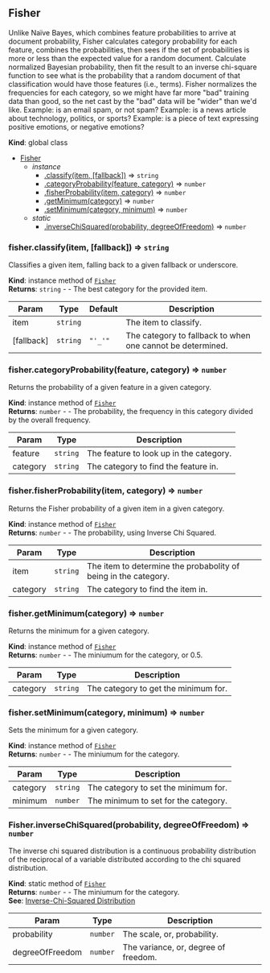 <a name="Fisher"></a>

## Fisher
Unlike Naïve Bayes, which combines feature probabilities to arrive at document probability,
Fisher calculates category probability for each feature, combines the probabilities,
then sees if the set of probabilities is more or less than the expected value for a random document.
Calculate normalized Bayesian probability, then fit the result to an inverse chi-square function
to see what is the probability that a random document of that classification would have those features (i.e., terms).
Fisher normalizes the frequencies for each category, so we might have far more "bad" training data than good,
so the net cast by the "bad" data will be "wider" than we'd like.
Example: is an email spam, or not spam?
Example: is a news article about technology, politics, or sports?
Example: is a piece of text expressing positive emotions, or negative emotions?

**Kind**: global class  

* [Fisher](#Fisher)
    * _instance_
        * [.classify(item, [fallback])](#Fisher+classify) ⇒ <code>string</code>
        * [.categoryProbability(feature, category)](#Fisher+categoryProbability) ⇒ <code>number</code>
        * [.fisherProbability(item, category)](#Fisher+fisherProbability) ⇒ <code>number</code>
        * [.getMinimum(category)](#Fisher+getMinimum) ⇒ <code>number</code>
        * [.setMinimum(category, minimum)](#Fisher+setMinimum) ⇒ <code>number</code>
    * _static_
        * [.inverseChiSquared(probability, degreeOfFreedom)](#Fisher.inverseChiSquared) ⇒ <code>number</code>

<a name="Fisher+classify"></a>

### fisher.classify(item, [fallback]) ⇒ <code>string</code>
Classifies a given item, falling back to a given fallback or underscore.

**Kind**: instance method of [<code>Fisher</code>](#Fisher)  
**Returns**: <code>string</code> - - The best category for the provided item.  

| Param | Type | Default | Description |
| --- | --- | --- | --- |
| item | <code>string</code> |  | The item to classify. |
| [fallback] | <code>string</code> | <code>&quot;&#x27;_&#x27;&quot;</code> | The category to fallback to when one cannot be determined. |

<a name="Fisher+categoryProbability"></a>

### fisher.categoryProbability(feature, category) ⇒ <code>number</code>
Returns the probability of a given feature in a given category.

**Kind**: instance method of [<code>Fisher</code>](#Fisher)  
**Returns**: <code>number</code> - - The probability, the frequency in this category divided by the overall frequency.  

| Param | Type | Description |
| --- | --- | --- |
| feature | <code>string</code> | The feature to look up in the category. |
| category | <code>string</code> | The category to find the feature in. |

<a name="Fisher+fisherProbability"></a>

### fisher.fisherProbability(item, category) ⇒ <code>number</code>
Returns the Fisher probability of a given item in a given category.

**Kind**: instance method of [<code>Fisher</code>](#Fisher)  
**Returns**: <code>number</code> - - The probability, using Inverse Chi Squared.  

| Param | Type | Description |
| --- | --- | --- |
| item | <code>string</code> | The item to determine the probabolity of being in the category. |
| category | <code>string</code> | The category to find the item in. |

<a name="Fisher+getMinimum"></a>

### fisher.getMinimum(category) ⇒ <code>number</code>
Returns the minimum for a given category.

**Kind**: instance method of [<code>Fisher</code>](#Fisher)  
**Returns**: <code>number</code> - - The miniumum for the category, or 0.5.  

| Param | Type | Description |
| --- | --- | --- |
| category | <code>string</code> | The category to get the minimum for. |

<a name="Fisher+setMinimum"></a>

### fisher.setMinimum(category, minimum) ⇒ <code>number</code>
Sets the minimum for a given category.

**Kind**: instance method of [<code>Fisher</code>](#Fisher)  
**Returns**: <code>number</code> - - The miniumum for the category.  

| Param | Type | Description |
| --- | --- | --- |
| category | <code>string</code> | The category to set the minimum for. |
| minimum | <code>number</code> | The minimum to set for the category. |

<a name="Fisher.inverseChiSquared"></a>

### Fisher.inverseChiSquared(probability, degreeOfFreedom) ⇒ <code>number</code>
The inverse chi squared distribution is a continuous probability distribution
of the reciprocal of a variable distributed according to the chi squared distribution.

**Kind**: static method of [<code>Fisher</code>](#Fisher)  
**Returns**: <code>number</code> - - The miniumum for the category.  
**See**: [Inverse-Chi-Squared Distribution](https://en.wikipedia.org/wiki/Inverse-chi-squared_distribution)  

| Param | Type | Description |
| --- | --- | --- |
| probability | <code>number</code> | The scale, or, probability. |
| degreeOfFreedom | <code>number</code> | The variance, or, degree of freedom. |

